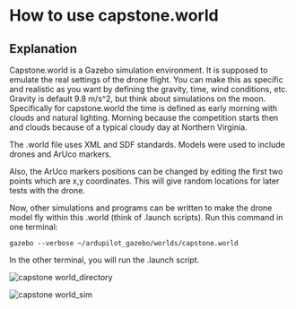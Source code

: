# How to use capstone.world

## Explanation

<p>Capstone.world is a Gazebo simulation environment. It is supposed to emulate the real settings of the drone flight. You can make this as specific and realistic as you want by defining the gravity, time, wind conditions, etc. Gravity is default 9.8 m/s^2,
but think about simulations on the moon. Specifically for capstone.world the time is defined as early morning with clouds and natural lighting. Morning because the competition starts then and clouds because of a typical cloudy day at Northern Virginia. <br>

The .world file uses XML and SDF standards. Models were used to include drones and ArUco markers. <br> 

Also, the ArUco markers positions can be changed by editing the *<pose> </pose>* first two points which are x,y coordinates. This will give random locations for later tests with the drone. <br>

Now, other simulations and programs can be written to make the drone model fly within this .world (think of .launch scripts). Run this command in one terminal:</p>
```
gazebo --verbose ~/ardupilot_gazebo/worlds/capstone.world
```
<p>In the other terminal, you will run the .launch script.</p>

![capstone world_directory](https://github.com/user-attachments/assets/2255394d-d981-472e-938d-cdabfe288d9c)


![capstone world_sim](https://github.com/user-attachments/assets/65682ce2-08d3-47d4-a100-cc2029a0106d)
